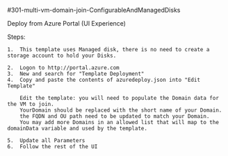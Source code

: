#301-multi-vm-domain-join-ConfigurableAndManagedDisks

Deploy from Azure Portal (UI Experience)

Steps:

	1.  This template uses Managed disk, there is no need to create a storage account to hold your Disks.

	2.  Logon to http://portal.azure.com
	3.  New and search for "Template Deployment"
	4.  Copy and paste the contents of azuredeploy.json into "Edit Template"
	
		Edit the template: you will need to populate the Domain data for the VM to join. 
		YourDomain should be replaced with the short name of your Domain. 
		the FQDN and OU path need to be updated to match your Domain. 
		You may add more Domains in an allowed list that will map to the domainData variable and used by the template.
	
	5.  Update all Parameters
	6.  Follow the rest of the UI
	


